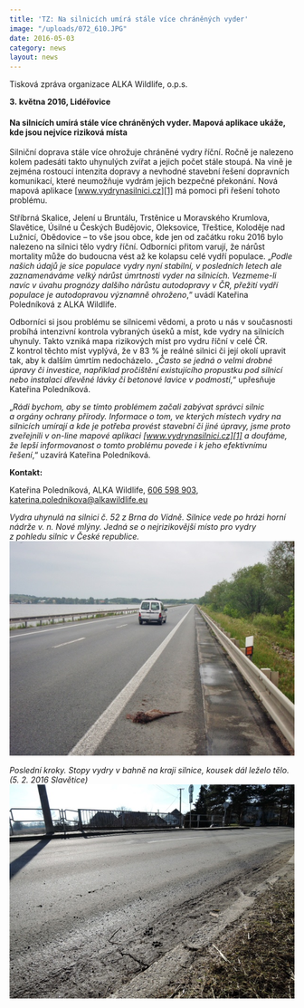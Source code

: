 ```yaml
---
title: 'TZ: Na silnicích umírá stále více chráněných vyder'
image: "/uploads/072_610.JPG"
date: 2016-05-03
category: news
layout: news
---
```

Tisková zpráva organizace ALKA Wildlife, o.p.s.

**3. května 2016, Lidéřovice**

#### Na silnicích umírá stále více chráněných vyder. Mapová aplikace ukáže, kde jsou nejvíce riziková místa

Silniční doprava stále více ohrožuje chráněné vydry říční. Ročně je
nalezeno kolem padesáti takto uhynulých zvířat a jejich počet stále
stoupá. Na vině je zejména rostoucí intenzita dopravy a nevhodné
stavební řešení dopravních komunikací, které neumožňuje vydrám jejich
bezpečné překonání. Nová mapová aplikace [www.vydrynasilnici.cz][1] má
pomoci při řešení tohoto problému.

Stříbrná Skalice, Jelení u Bruntálu, Trstěnice u Moravského Krumlova,
Slavětice, Úsilné u Českých Budějovic, Oleksovice, Třeštice, Koloděje
nad Lužnicí, Obědovice – to vše jsou obce, kde jen od začátku roku 2016
bylo nalezeno na silnici tělo vydry říční. Odborníci přitom varují, že
nárůst mortality může do budoucna vést až ke kolapsu celé vydří
populace. „*Podle našich údajů je sice populace vydry nyní stabilní,
v posledních letech ale zaznamenáváme velký nárůst úmrtnosti vyder na
silnicích. Vezmeme-li navíc v úvahu prognózy dalšího nárůstu autodopravy
v ČR, přežití vydří populace je autodopravou významně ohroženo*,“ uvádí
Kateřina Poledníková z ALKA Wildlife.

Odborníci si jsou problému se silnicemi vědomi, a proto u nás
v současnosti probíhá intenzivní kontrola vybraných úseků a míst, kde
vydry na silnicích uhynuly. Takto vzniká mapa rizikových míst pro vydru
říční v celé ČR. Z kontrol těchto míst vyplývá, že v 83 % je reálné
silnici či její okolí upravit tak, aby k dalším úmrtím nedocházelo.
„*Často se jedná o velmi drobné úpravy či investice, například
pročištění existujícího propustku pod silnicí nebo instalaci dřevěné
lávky či betonové lavice v podmostí*,“ upřesňuje Kateřina Poledníková.

„*Rádi bychom, aby se tímto problémem začali zabývat správci silnic
a orgány ochrany přírody. Informace o tom, ve kterých místech vydry na
silnicích umírají a kde je potřeba provést stavební či jiné úpravy, jsme
proto zveřejnili v on-line mapové aplikaci [www.vydrynasilnici.cz][1]
a doufáme, že lepší informovanost o tomto problému povede i k jeho
efektivnímu řešení*,“ uzavírá Kateřina Poledníková.

**Kontakt:**

Kateřina Poledníková, ALKA Wildlife, [606 598 903](tel:+420-606-598-903),
[katerina.polednikova@alkawildlife.eu](mailto:katerina.polednikova@alkawildlife.eu)

*Vydra uhynulá na silnici č. 52 z Brna do Vídně. Silnice vede po hrázi
horní nádrže v. n. Nové mlýny. Jedná se o nejrizikovější místo pro vydry
z pohledu silnic v České republice.*  
![](/uploads/P5310050_610.JPG)

*Poslední kroky. Stopy vydry v bahně na kraji silnice, kousek dál leželo
tělo. (5. 2. 2016 Slavětice)*  
![](/uploads/DSCN1261_610.JPG)


[1]: http://www.vydrynasilnici.cz
